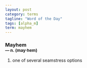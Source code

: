 ```yaml
---
layout: post
category: terms
tagline: "Word of the Day"
tags: [alpha_m]
term: mayhem
---
```


<h3>Mayhem<br/> <small>&mdash; n. (may<span>&middot;</span>hem)</small></h3>
<p><ol>
<li>one of several seamstress options</li>
</ol></p>
